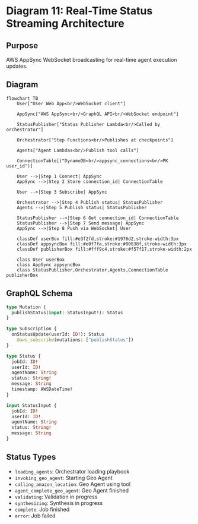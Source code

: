 # Diagram 11: Real-Time Status Streaming Architecture

## Purpose
AWS AppSync WebSocket broadcasting for real-time agent execution updates.

## Diagram

```mermaid
flowchart TB
    User["User Web App<br/>WebSocket client"]
    
    AppSync["AWS AppSync<br/>GraphQL API<br/>WebSocket endpoint"]
    
    StatusPublisher["Status Publisher Lambda<br/>Called by orchestrator"]
    
    Orchestrator["Step Functions<br/>Publishes at checkpoints"]
    
    Agents["Agent Lambdas<br/>Publish tool calls"]
    
    ConnectionTable[("DynamoDB<br/>appsync_connections<br/>PK user_id")]
    
    User -->|Step 1 Connect| AppSync
    AppSync -->|Step 2 Store connection_id| ConnectionTable
    
    User -->|Step 3 Subscribe| AppSync
    
    Orchestrator -->|Step 4 Publish status| StatusPublisher
    Agents -->|Step 5 Publish status| StatusPublisher
    
    StatusPublisher -->|Step 6 Get connection_id| ConnectionTable
    StatusPublisher -->|Step 7 Send message| AppSync
    AppSync -->|Step 8 Push via WebSocket| User

    classDef userBox fill:#e3f2fd,stroke:#1976d2,stroke-width:3px
    classDef appsyncBox fill:#e0f7fa,stroke:#00838f,stroke-width:3px
    classDef publisherBox fill:#fff9c4,stroke:#f57f17,stroke-width:2px
    
    class User userBox
    class AppSync appsyncBox
    class StatusPublisher,Orchestrator,Agents,ConnectionTable publisherBox
```

## GraphQL Schema

```graphql
type Mutation {
  publishStatus(input: StatusInput!): Status
}

type Subscription {
  onStatusUpdate(userId: ID!): Status
    @aws_subscribe(mutations: ["publishStatus"])
}

type Status {
  jobId: ID!
  userId: ID!
  agentName: String
  status: String!
  message: String
  timestamp: AWSDateTime!
}

input StatusInput {
  jobId: ID!
  userId: ID!
  agentName: String
  status: String!
  message: String
}
```

## Status Types

- `loading_agents`: Orchestrator loading playbook
- `invoking_geo_agent`: Starting Geo Agent
- `calling_amazon_location`: Geo Agent using tool
- `agent_complete_geo_agent`: Geo Agent finished
- `validating`: Validation in progress
- `synthesizing`: Synthesis in progress
- `complete`: Job finished
- `error`: Job failed
